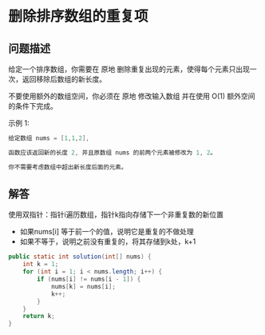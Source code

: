 # 删除排序数组的重复项

## 问题描述

给定一个排序数组，你需要在 原地 删除重复出现的元素，使得每个元素只出现一次，返回移除后数组的新长度。

不要使用额外的数组空间，你必须在 原地 修改输入数组 并在使用 O(1) 额外空间的条件下完成。

示例 1:

``` java
给定数组 nums = [1,1,2],

函数应该返回新的长度 2, 并且原数组 nums 的前两个元素被修改为 1, 2。

你不需要考虑数组中超出新长度后面的元素。
```

## 解答

使用双指针：指针i遍历数组，指针k指向存储下一个非重复数的新位置

* 如果nums[i] 等于前一个的值，说明它是重复的不做处理
* 如果不等于，说明之前没有重复的，将其存储到k处，k+1

``` java
public static int solution(int[] nums) {
    int k = 1;
    for (int i = 1; i < nums.length; i++) {
        if (nums[i] != nums[i - 1]) {
            nums[k] = nums[i];
            k++;
        }
    }
    return k;
}
```
